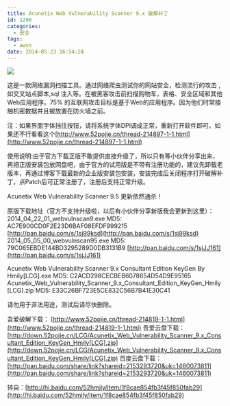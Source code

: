 ```yaml
---
title: Acunetix Web Vulnerability Scanner 9.x 破解补丁
id: 1296
categories:
  - 安全
tags: 
  - awvs
date: 2014-05-23 16:54:24
---
```


![](http://ww3.sinaimg.cn/mw690/841aea59jw1egob9drssoj20o20gedi9.jpg)

这是一款网络漏洞扫描工具。通过网络爬虫测试你的网站安全，检测流行的攻击 ,如交叉站点脚本,sql 注入等。在被黑客攻击前扫描购物车，表格、安全区域和其他Web应用程序。75% 的互联网攻击目标是基于Web的应用程序。因为他们时常接触机密数据并且被放置在防火墙之前。
<!--more-->
注：如果界面字体挡住按钮，请将系统字体DPI调成正常，重新打开软件即可。如果还不行看看这个[http://www.52pojie.cn/thread-214897-1-1.html](http://www.52pojie.cn/thread-214897-1-1.html)

使用说明:由于官方下载正版不敢提供直接升级了，所以只有等小伙伴分享出来，再把正版安装包放网盘吧，由于官方的试用版是不带有注册功能的，建议先卸载老版本，再通过博客下载最新的企业版安装包安装，安装完成后关闭程序打开破解补丁，点Patch后可正常注册了，注册后支持正常升级。

Acunetix Web Vulnerability Scanner 9.5 更新依然通杀！

原版下载地址（官方不支持升级啦，以后有小伙伴分享新版我会更新到这里）：
2014_04_22_01_webvulnscan9.exe MD5: AC7E900CD0F2E23D6BAF08EFDF999215
[http://pan.baidu.com/s/1sj99ksd](http://pan.baidu.com/s/1sj99ksd)
2014_05_05_00_webvulnscan95.exe MD5: 79C065EBDE144BD3295289D0DB3131B9
[http://pan.baidu.com/s/1sjJJ161](http://pan.baidu.com/s/1sjJJ161)

Acunetix Web Vulnerability Scanner 9.x Consultant Edition KeyGen By Hmily[LCG].exe
MD5: C2ACD298CECBEB6078654D54D9E95165
Acunetix_Web_Vulnerability_Scanner_9.x_Consultant_Edition_KeyGen_Hmily[LCG].zip
MD5: E33C26BF723E5CE832C56B7B41E30C41

请勿用于非法用途，测试后请尽快删除。

吾爱破解下载：
[http://www.52pojie.cn/thread-214819-1-1.html](http://www.52pojie.cn/thread-214819-1-1.html)
吾爱云盘下载：
[http://down.52pojie.cn/LCG/Acunetix_Web_Vulnerability_Scanner_9.x_Consultant_Edition_KeyGen_Hmily[LCG].zip](http://down.52pojie.cn/LCG/Acunetix_Web_Vulnerability_Scanner_9.x_Consultant_Edition_KeyGen_Hmily[LCG].zip)
百度云盘下载：
[http://pan.baidu.com/share/link?shareid=2153293720&uk=1460073811](http://pan.baidu.com/share/link?shareid=2153293720&uk=1460073811)

转自：[http://hi.baidu.com/52hmily/item/1f8cae854fb3f45f850fab29](http://hi.baidu.com/52hmily/item/1f8cae854fb3f45f850fab29)